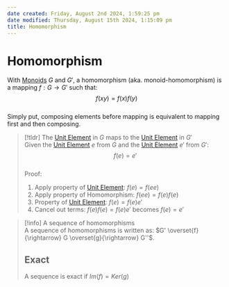```yaml
---  
date created: Friday, August 2nd 2024, 1:59:25 pm  
date modified: Thursday, August 15th 2024, 1:15:09 pm  
title: Homomorphism  
---  
```

# Homomorphism  
With [Monoids](../Monoid.md) $G$ and $G'$, a homomorphism (aka. monoid-homomorphism) is a mapping $f: G\rightarrow G'$ such that:  
$$f(xy) = f(x)f(y)$$  
Simply put, composing elements before mapping is equivalent to mapping first and then composing.  
  
> [!tldr] The [Unit Element](../../Unit20Element.md) in $G$ maps to the [Unit Element](../../Unit20Element.md) in $G'$   
> Given the [Unit Element](../../Unit20Element.md) $e$ from $G$ and the [Unit Element](../../Unit20Element.md) $e'$ from $G'$: $$f(e)=e'$$  
> Proof:  
> 1. Apply property of [Unit Element](../../Unit20Element.md): $f(e)=f(ee)$  
> 2. Apply property of Homomorphism: $f(ee)=f(e)f(e)$  
> 3. Property of [Unit Element](../../Unit20Element.md): $f(e) = f(e)e'$  
> 4. Cancel out terms: $f(e)f(e)=f(e)e'$ becomes $f(e)=e'$  
  
> [!info] A sequence of homomorphisms  
> A sequence of homomorphisms is written as: $G' \overset{f}{\rightarrow} G \overset{g}{\rightarrow} G''$.  
> ## Exact  
> A sequence is exact if $Im(f) = Ker(g)$